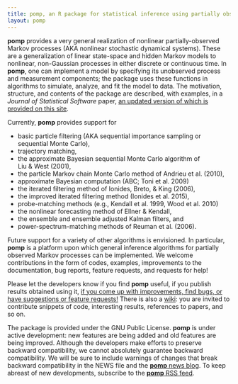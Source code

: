 ```yaml
---
title: pomp, an R package for statistical inference using partially observed Markov processes
layout: pomp
---
```

**pomp** provides a very general realization of nonlinear partially-observed Markov processes (AKA nonlinear stochastic dynamical systems).
These are a generalization of linear state-space and hidden Markov models to nonlinear, non-Gaussian processes in either discrete or continuous time.
In **pomp**, one can implement a model by specifying its unobserved process and measurement components;
the package uses these functions in algorithms to simulate, analyze, and fit the model to data.
The motivation, structure, and contents of the package are described, with examples, in a *Journal of Statistical Software* paper, [an updated version of which is provided on this site](./vignettes/pompjss.pdf).

Currently, **pomp** provides support for

- basic particle filtering (AKA sequential importance sampling or sequential Monte Carlo),
- trajectory matching,
- the approximate Bayesian sequential Monte Carlo algorithm of Liu&nbsp;&amp;&nbsp;West&nbsp;(2001),
- the particle Markov chain Monte Carlo method of Andrieu et al.&nbsp;(2010),
- approximate Bayesian computation (ABC; Toni et al.&nbsp;2009)
- the iterated filtering method of Ionides,&nbsp;Breto,&nbsp;&amp;&nbsp;King&nbsp;(2006),
- the improved iterated filtering method (Ionides et al. 2015),
- probe-matching methods (e.g., Kendall et al. 1999, Wood et al. 2010)
- the nonlinear forecasting method of Ellner&nbsp;&amp;&nbsp;Kendall,
- the ensemble and ensemble adjusted Kalman filters, and
- power-spectrum-matching methods of Reuman et al. (2006).

Future support for a variety of other algorithms is envisioned.
In particular, **pomp** is a platform upon which general inference algorithms for partially observed Markov processes can be implemented.
We welcome contributions in the form of codes, examples, improvements to the documentation, bug reports, feature requests, and requests for help!

Please let the developers know if you find **pomp** useful, if you publish results obtained using it, [if you come up with improvements, find bugs, or have suggestions or feature requests!](http://github.com/kingaa/pomp/issues)</a>
There is also a [wiki](https://github.com/kingaa/pomp/wiki):
you are invited to contribute snippets of code, interesting results, references to papers, and so on.

The package is provided under the GNU Public License. 
**pomp** is under active development:
new features are being added and old features are being improved. 
Although the developers make efforts to preserve backward compatibility, we cannot absolutely guarantee backward compatibility.
We will be sure to include warnings of changes that break backward compatibility in the NEWS file and the [**pomp** news blog](./blog.html).
To keep abreast of new developments, subscribe to the [**pomp** RSS feed](./pomp.atom).

